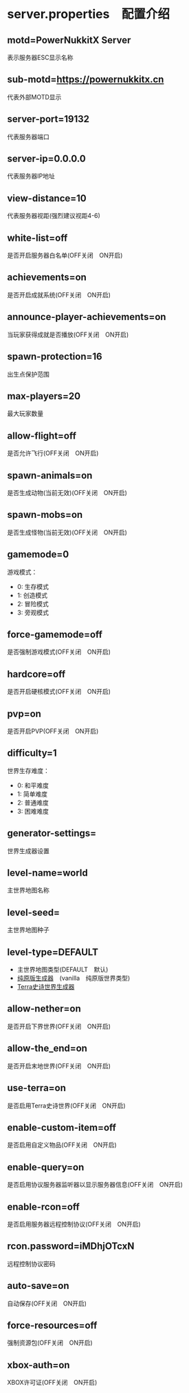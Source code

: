# server.properties　配置介绍
## motd=PowerNukkitX Server
表示服务器ESC显示名称
## sub-motd=https://powernukkitx.cn
代表外部MOTD显示
## server-port=19132
代表服务器端口
## server-ip=0.0.0.0
代表服务器IP地址
## view-distance=10
代表服务器视距(强烈建议视距4-6)
## white-list=off
是否开启服务器白名单(OFF关闭　ON开启)
## achievements=on
是否开启成就系统(OFF关闭　ON开启)
## announce-player-achievements=on
当玩家获得成就是否播放(OFF关闭　ON开启)
## spawn-protection=16
出生点保护范围
## max-players=20
最大玩家数量
## allow-flight=off
是否允许飞行(OFF关闭　ON开启)
## spawn-animals=on
是否生成动物(当前无效)(OFF关闭　ON开启)
## spawn-mobs=on
是否生成怪物(当前无效)(OFF关闭　ON开启)
## gamemode=0
游戏模式：
- 0: 生存模式　
- 1: 创造模式　
- 2: 冒险模式　
- 3: 旁观模式
## force-gamemode=off
是否强制游戏模式(OFF关闭　ON开启)
## hardcore=off
是否开启硬核模式(OFF关闭　ON开启)
## pvp=on
是否开启PVP(OFF关闭　ON开启)
## difficulty=1
世界生存难度：
- 0: 和平难度　
- 1: 简单难度　
- 2: 普通难度　
- 3: 困难难度
## generator-settings=
世界生成器设置
## level-name=world
主世界地图名称
## level-seed=
主世界地图种子
## level-type=DEFAULT
- 主世界地图类型(DEFAULT　默认)
- [纯原版生成器](https://github.com/KCodeYT/VanillaGenerator)　(vanilla　纯原版世界类型)
- [Terra史诗世界生成器](Terra问题.html)
## allow-nether=on
是否开启下界世界(OFF关闭　ON开启)
## allow-the_end=on
是否开启末地世界(OFF关闭　ON开启)
## use-terra=on
是否启用Terra史诗世界(OFF关闭　ON开启)
## enable-custom-item=off
是否启用自定义物品(OFF关闭　ON开启)
## enable-query=on
是否启用协议服务器监听器以显示服务器信息(OFF关闭　ON开启)
## enable-rcon=off
是否启用服务器远程控制协议(OFF关闭　ON开启)
## rcon.password=iMDhjOTcxN
远程控制协议密码
## auto-save=on
自动保存(OFF关闭　ON开启)
## force-resources=off
强制资源包(OFF关闭　ON开启)
## xbox-auth=on
XBOX许可证(OFF关闭　ON开启)

